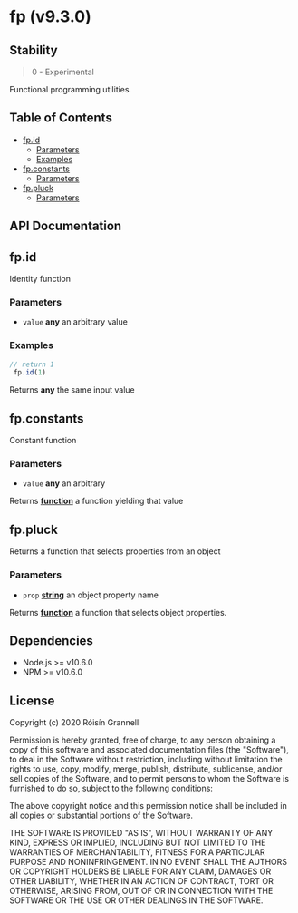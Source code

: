 
# fp (v9.3.0)

## Stability

> 0 - Experimental

Functional programming utilities



## Table of Contents

- [fp.id](#fpid)
  * [Parameters](#parameters)
  * [Examples](#examples)
- [fp.constants](#fpconstants)
  * [Parameters](#parameters-1)
- [fp.pluck](#fppluck)
  * [Parameters](#parameters-2)

## API Documentation

<!-- Generated by documentation.js. Update this documentation by updating the source code. -->

## fp.id

Identity function

### Parameters

-   `value` **any** an arbitrary value

### Examples

```javascript
// return 1
 fp.id(1)
```

Returns **any** the same input value

## fp.constants

Constant function

### Parameters

-   `value` **any** an arbitrary

Returns **[function][1]** a function yielding that value

## fp.pluck

Returns a function that selects properties from an object

### Parameters

-   `prop` **[string][2]** an object property name

Returns **[function][1]** a function that selects object properties.

[1]: https://developer.mozilla.org/docs/Web/JavaScript/Reference/Statements/function

[2]: https://developer.mozilla.org/docs/Web/JavaScript/Reference/Global_Objects/String


## Dependencies

- Node.js >= v10.6.0
- NPM >= v10.6.0

## License

Copyright (c) 2020 Róisín Grannell

Permission is hereby granted, free of charge, to any person obtaining a copy of this software and associated documentation files (the "Software"), to deal in the Software without restriction, including without limitation the rights to use, copy, modify, merge, publish, distribute, sublicense, and/or sell copies of the Software, and to permit persons to whom the Software is furnished to do so, subject to the following conditions:

The above copyright notice and this permission notice shall be included in all copies or substantial portions of the Software.

THE SOFTWARE IS PROVIDED "AS IS", WITHOUT WARRANTY OF ANY KIND, EXPRESS OR IMPLIED, INCLUDING BUT NOT LIMITED TO THE WARRANTIES OF MERCHANTABILITY, FITNESS FOR A PARTICULAR PURPOSE AND NONINFRINGEMENT. IN NO EVENT SHALL THE AUTHORS OR COPYRIGHT HOLDERS BE LIABLE FOR ANY CLAIM, DAMAGES OR OTHER LIABILITY, WHETHER IN AN ACTION OF CONTRACT, TORT OR OTHERWISE, ARISING FROM, OUT OF OR IN CONNECTION WITH THE SOFTWARE OR THE USE OR OTHER DEALINGS IN THE SOFTWARE.

